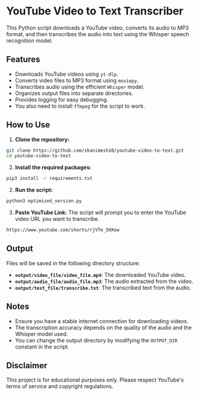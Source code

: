 # YouTube Video to Text Transcriber

This Python script downloads a YouTube video, converts its audio to MP3 format, and then transcribes the audio into text
using the Whisper speech recognition model.

## Features

- Downloads YouTube videos using `yt-dlp`.
- Converts video files to MP3 format using `moviepy`.
- Transcribes audio using the efficient `Whisper` model.
- Organizes output files into separate directories.
- Provides logging for easy debugging.
- You also need to install `ffmpeg` for the script to work.

## How to Use

1. **Clone the repository:**

  ```bash
  git clone https://github.com/skanimesh10/youtube-video-to-text.git
  cd youtube-video-to-text
  ```

2. **Install the required packages:**

 ```bash
 pip3 install -r requirements.txt
 ```

2. **Run the script:**

  ```bash
  python3 optimized_version.py
  ```

3. **Paste YouTube Link:**
   The script will prompt you to enter the YouTube video URL you want to transcribe.

  ```bash
  https://www.youtube.com/shorts/rjVTe_5HXow
  ```

## Output

Files will be saved in the following directory structure:

- **`output/video_file/video_file.mp4`**: The downloaded YouTube video.
- **`output/audio_file/audio_file.mp3`**: The audio extracted from the video.
- **`output/text_file/transcribe.txt`**: The transcribed text from the audio.

## Notes

- Ensure you have a stable internet connection for downloading videos.
- The transcription accuracy depends on the quality of the audio and the Whisper model used.
- You can change the output directory by modifying the `OUTPUT_DIR` constant in the script.

## Disclaimer

This project is for educational purposes only. Please respect YouTube's terms of service and copyright regulations.
